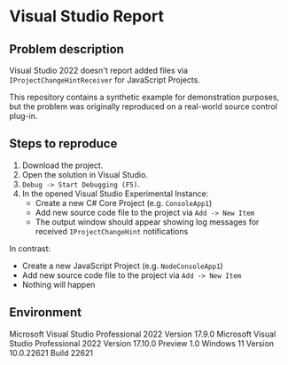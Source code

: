 # Visual Studio Report

## Problem description

Visual Studio 2022 doesn't report added files via `IProjectChangeHintReceiver`
for JavaScript Projects.

This repository contains a synthetic example for demonstration purposes, but the
problem was originally reproduced on a real-world source control plug-in.

## Steps to reproduce

1. Download the project.
2. Open the solution in Visual Studio.
3. `Debug -> Start Debugging (F5)`.
4. In the opened Visual Studio Experimental Instance:
   - Create a new C# Core Project (e.g. `ConsoleApp1`)
   - Add new source code file to the project via `Add -> New Item`
   - The output window should appear showing log messages for
     received `IProjectChangeHint` notifications

  In contrast:
   - Create a new JavaScript Project (e.g. `NodeConsoleApp1`)
   - Add new source code file to the project via `Add -> New Item`
   - Nothing will happen

## Environment

Microsoft Visual Studio Professional 2022 Version 17.9.0
Microsoft Visual Studio Professional 2022 Version 17.10.0 Preview 1.0
Windows 11 Version 10.0.22621 Build 22621
